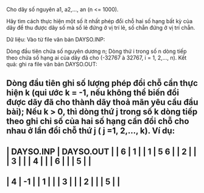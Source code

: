 Cho dãy số nguyên a1, a2,…, an (n <= 1000).

Hãy tìm cách thực hiện một số ít nhất phép đổi chỗ hai số hạng bất kỳ của dãy để thu được dãy số mà số lẻ đứng ở vị trí lẻ, số chẵn đứng ở vị trí chẵn.

Dữ liệu: Vào từ file văn bản DAYSO.INP:

Dòng đầu tiên chứa số nguyên dương n;
Dòng thứ i trong số n dòng tiếp theo chứa số hạng ai của dãy đã cho (-32767 à 32767, i = 1, 2,…, n).
Kết quả: ghi ra file văn bản DAYSO.OUT:

Dòng đầu tiên ghi số lượng phép đổi chỗ cần thực hiện k (qui ước k = -1, nếu không thể biến đổi được dãy đã cho thành dãy thoả mãn yêu cầu đầu bài);
Nếu k > 0, thì dòng thứ j trong số k dòng tiếp theo ghi chỉ số của hai số hạng cần đổi chỗ cho nhau ở lần đổi chỗ thứ j  ( j =1, 2,…, k).
Ví dụ:
-----------------------------------------------
| DAYSO.INP         | DAYSO.OUT               |
| 6                 |  1                      |
| 1                 |  5 6                    |
| 2                 |                         |
| 3                 |                         |
| 4                 |                         |
| 6                 |                         |
| 5                 |                         |
----------------------------------------------
| 4                 | -1                      |
| 1                 |                         |
| 3                 |                         |
| 2                 |                         |
| 5                 |                         |
-----------------------------------------------
